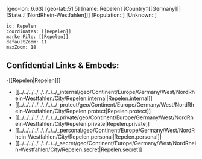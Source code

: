 ﻿---
location: [51.5,6.63]
mapzoom: [7,12] 
mapmarker: city 
type: City
tags:
- geo/City


SpocWebEntityId: 33715
isDeleted: false
confidential: public

---
[geo-lon::6.63]
[geo-lat::51.5]
[name::Repelen]
[Country::[[Germany]]]
[State::[[NordRhein-Westfahlen]]]
[Population::]
[Unknown::]


```leaflet
id: Repelen
coordinates: [[Repelen]]
markerFile: [[Repelen]]
defaultZoom: 11 
maxZoom: 18
```


## Confidential Links & Embeds: 
-[[Repelen|Repelen]]] 
- [[../../../../../../../../_internal/geo/Continent/Europe/Germany/West/NordRhein-Westfahlen/City/Repelen.internal|Repelen.internal]] 
- [[../../../../../../../../_protect/geo/Continent/Europe/Germany/West/NordRhein-Westfahlen/City/Repelen.protect|Repelen.protect]] 
- [[../../../../../../../../_private/geo/Continent/Europe/Germany/West/NordRhein-Westfahlen/City/Repelen.private|Repelen.private]] 
- [[../../../../../../../../_personal/geo/Continent/Europe/Germany/West/NordRhein-Westfahlen/City/Repelen.personal|Repelen.personal]] 
- [[../../../../../../../../_secret/geo/Continent/Europe/Germany/West/NordRhein-Westfahlen/City/Repelen.secret|Repelen.secret]] 
